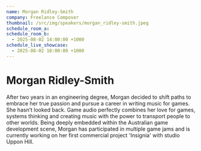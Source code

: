 ```yaml
---
name: Morgan Ridley-Smith
company: Freelance Composer 
thumbnail: /src/img/speakers/morgan_ridley-smith.jpeg
schedule_room_a: 
schedule_room_b:
  - 2025-08-02 14:00:00 +1000
schedule_live_showcase: 
  - 2025-08-02 10:00:00 +1000
---
```


# Morgan Ridley-Smith

After two years in an engineering degree, Morgan decided to shift paths to embrace her true passion and pursue a career in writing music for games. She hasn’t looked back. Game audio perfectly combines her love for games, systems thinking and creating music with the power to transport people to other worlds. Being deeply embedded within the Australian game development scene, Morgan has participated in multiple game jams and is currently working on her first commercial project 'Insignia' with studio Uppon Hill.
